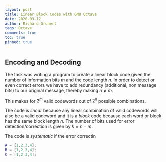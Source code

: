 ```yaml
---
layout: post
title: Linear Block Codes with GNU Octave
date: 2020-03-12
author: Richard Grünert
tags: Octave
comments: true
toc: true
pinned: true
---
```


## Encoding and Decoding
The task was writing a program to create a linear block code given the number of information bits $m$ and the code length $n$. In order to detect or even correct errors we have to add redundancy (additional, non message bits) to our original message, thereby making $n \neq m$.

This makes for $2^m$ valid codewords out of $2^n$ possible combinations.

The code is _linear_ because any linear combination of valid codewords will also be a valid codeword and it is a _block_ code because each word or block has the same block length $n$. The number of bits used for error detection/correction is given by $k=n-m$.

The code is _systematic_ if the error correctin

```matlab
A = [1,2,3,4];
B = [1,2,3,4];
C = [1,2,3,4];
```
